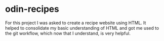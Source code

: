 # odin-recipes
For this project I was asked to create a recipe website using HTML. It helped to consolidate my basic understanding of HTML and got me used to the git workflow, which now that I understand, is very helpful.

